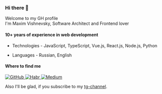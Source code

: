 ### Hi there 👋

<p> Welcome to my GH profile <br> I'm Maxim Vishnevsky, Software Architect and Frontend lover </p>

#### 10+ years of experience in web development

* Technologies - JavaScript, TypeScript, Vue.js, React.js, Node.js, Python

* Languages - Russian, English

#### Where to find me

<div>
  <a href="https://github.com/mxmvshnvsk" target="_blank">
    <img src=https://img.shields.io/badge/github-%2300acee.svg?&color=black&style=for-the-badge&logo=github&logoColor=white alt="GitHub" />
  </a>
  <a href="https://habr.com/ru/users/mxmvshnvsk/" target="_blank">
    <img src=https://img.shields.io/badge/habr-%2300acee.svg?&color=blue&style=for-the-badge&logo=habr&logoColor=white alt="Habr" />
  </a>
  <a href="https://medium.com/@mxmvshnvsk" target="_blank">
    <img src=https://img.shields.io/badge/medium-%2300acee.svg?&color=white&style=for-the-badge&logo=medium&logoColor=black alt="Medium" />
  </a>
</div>

Also I'll be glad, if you subscribe to my [tg-channel](https://t.me/mxmvshnvsk_stories).
